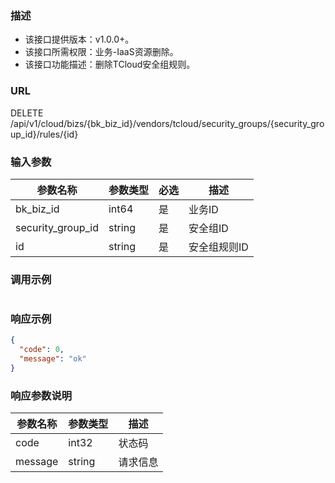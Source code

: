 ### 描述

- 该接口提供版本：v1.0.0+。
- 该接口所需权限：业务-IaaS资源删除。
- 该接口功能描述：删除TCloud安全组规则。

### URL

DELETE /api/v1/cloud/bizs/{bk_biz_id}/vendors/tcloud/security_groups/{security_group_id}/rules/{id}

### 输入参数

| 参数名称              | 参数类型   | 必选   | 描述      |
|-------------------|--------|------|---------|
| bk_biz_id         | int64  | 是    | 业务ID    |
| security_group_id | string | 是    | 安全组ID   |
| id                | string | 是    | 安全组规则ID |

### 调用示例

```json

```

### 响应示例

```json
{
  "code": 0,
  "message": "ok"
}
```

### 响应参数说明

| 参数名称    | 参数类型   | 描述   |
|---------|--------|------|
| code    | int32  | 状态码  |
| message | string | 请求信息 |
